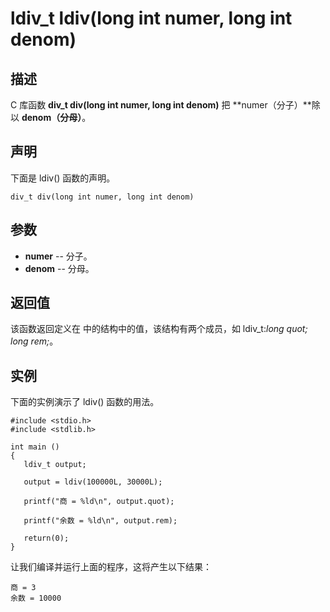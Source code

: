 # ldiv_t ldiv(long int numer, long int denom)

## 描述

C 库函数 **div_t div(long int numer, long int denom)** 把 **numer（分子）**除以 **denom（分母）**。

## 声明

下面是 ldiv() 函数的声明。

```
div_t div(long int numer, long int denom)
```

## 参数

- **numer** -- 分子。
- **denom** -- 分母。

## 返回值

该函数返回定义在 <cstdlib> 中的结构中的值，该结构有两个成员，如 ldiv_t:*long quot; long rem;*。

## 实例

下面的实例演示了 ldiv() 函数的用法。

```
#include <stdio.h>
#include <stdlib.h>

int main ()
{
   ldiv_t output;

   output = ldiv(100000L, 30000L);

   printf("商 = %ld\n", output.quot);

   printf("余数 = %ld\n", output.rem);
   
   return(0);
}
```

让我们编译并运行上面的程序，这将产生以下结果：

```
商 = 3
余数 = 10000
```